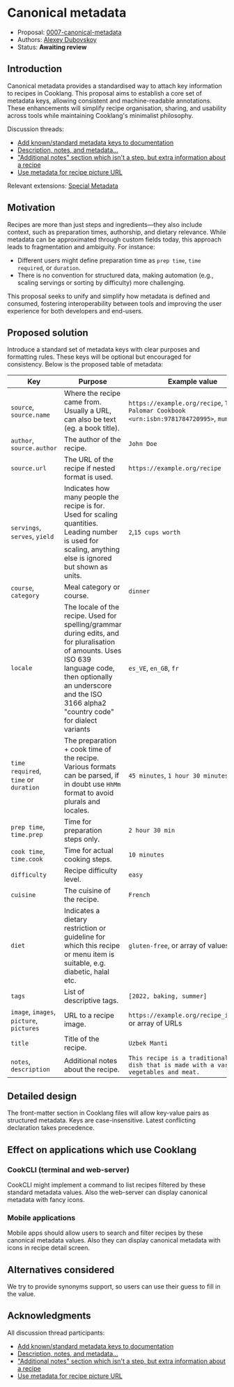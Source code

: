 # Canonical metadata

* Proposal: [0007-canonical-metadata](0007-canonical-metadata.md)
* Authors: [Alexey Dubovskoy](https://github.com/dubadub)
* Status: **Awaiting review**

## Introduction

Canonical metadata provides a standardised way to attach key information to recipes in Cooklang. This proposal aims to establish a core set of metadata keys, allowing consistent and machine-readable annotations. These enhancements will simplify recipe organisation, sharing, and usability across tools while maintaining Cooklang's minimalist philosophy.

Discussion threads:
- [Add known/standard metadata keys to documentation](https://github.com/cooklang/spec/discussions/101)
- [Description, notes, and metadata...](https://github.com/cooklang/spec/discussions/46)
- ["Additional notes" section which isn't a step, but extra information about a recipe](https://github.com/cooklang/spec/discussions/81)
- [Use metadata for recipe picture URL](https://github.com/cooklang/spec/discussions/64)

Relevant extensions: [Special Metadata](https://github.com/cooklang/cooklang-rs/blob/main/extensions.md#special-metadata)

## Motivation

Recipes are more than just steps and ingredients—they also include context, such as preparation times, authorship, and dietary relevance. While metadata can be approximated through custom fields today, this approach leads to fragmentation and ambiguity. For instance:
- Different users might define preparation time as `prep time`, `time required`, or `duration`.
- There is no convention for structured data, making automation (e.g., scaling servings or sorting by difficulty) more challenging.

This proposal seeks to unify and simplify how metadata is defined and consumed, fostering interoperability between tools and improving the user experience for both developers and end-users.

## Proposed solution

Introduce a standard set of metadata keys with clear purposes and formatting rules. These keys will be optional but encouraged for consistency. Below is the proposed table of metadata:

| Key | Purpose | Example value |
| --- | --- | --- |
| `source`, `source.name` | Where the recipe came from. Usually a URL, can also be text (eg. a book title). | `https://example.org/recipe`, `The Palomar Cookbook <urn:isbn:9781784720995>`, `mums` |
| `author`, `source.author` | The author of the recipe. | `John Doe` |
| `source.url`|The URL of the recipe if nested format is used.|`https://example.org/recipe`|
| `servings`, `serves`, `yield` | Indicates how many people the recipe is for. Used for scaling quantities. Leading number is used for scaling, anything else is ignored but shown as units. | `2`,`15 cups worth` |
| `course`, `category` | Meal category or course. | `dinner` |
| `locale` | The locale of the recipe. Used for spelling/grammar during edits, and for pluralisation of amounts. Uses ISO 639 language code, then optionally an underscore and the ISO 3166 alpha2 "country code" for dialect variants | `es_VE`, `en_GB`, `fr`  |
| `time required`, `time` or `duration` | The preparation + cook time of the recipe. Various formats can be parsed, if in doubt use `HhMm` format to avoid plurals and locales. | `45 minutes`, `1 hour 30 minutes`,`1h30m` |
| `prep time`, `time.prep`|Time for preparation steps only.|`2 hour 30 min`|
| `cook time`, `time.cook`|Time for actual cooking steps.|`10 minutes`|
| `difficulty`|Recipe difficulty level.|`easy`|
| `cuisine`|The cuisine of the recipe.|`French`|
| `diet`|Indicates a dietary restriction or guideline for which this recipe or menu item is suitable, e.g. diabetic, halal etc.|`gluten-free`, or array of values|
| `tags`|List of descriptive tags.|`[2022, baking, summer]`|
| `image`, `images`, `picture`, `pictures`|URL to a recipe image.|`https://example.org/recipe_image.jpg` or array of URLs|
| `title`|Title of the recipe.|`Uzbek Manti`|
| `notes`, `description`|Additional notes about the recipe.|`This recipe is a traditional Uzbek dish that is made with a variety of vegetables and meat.`|

## Detailed design

The front-matter section in Cooklang files will allow key-value pairs as structured metadata. Keys are case-insensitive. Latest conflicting declaration takes precedence.

## Effect on applications which use Cooklang

### CookCLI (terminal and web-server)

CookCLI might implement a command to list recipes filtered by these standard metadata values. Also the web-server can display canonical metadata with fancy icons.

### Mobile applications

Mobile apps should allow users to search and filter recipes by these canonical metadata values. Also they can display canonical metadata with icons in recipe detail screen.

## Alternatives considered

We try to provide synonyms support, so users can use their guess to fill in the value.

## Acknowledgments

All discussion thread participants:
- [Add known/standard metadata keys to documentation](https://github.com/cooklang/spec/discussions/101)
- [Description, notes, and metadata...](https://github.com/cooklang/spec/discussions/46)
- ["Additional notes" section which isn't a step, but extra information about a recipe](https://github.com/cooklang/spec/discussions/81)
- [Use metadata for recipe picture URL](https://github.com/cooklang/spec/discussions/64)
